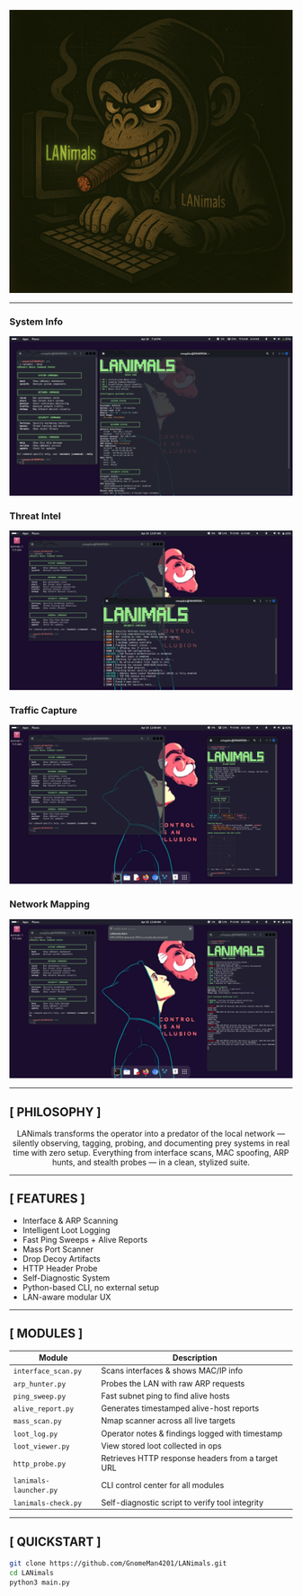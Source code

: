 <p align="center">
  <img src="assets/LANimals_logo.png" alt="LANimals Hacker Monkey" width="600">
</p>

---


### System Info
![SysInfo](assets/sysinfo.png)

### Threat Intel
![Threat](assets/threat1.png)

### Traffic Capture
![Traffic](assets/traffic1.png)

### Network Mapping
![NetMap](assets/netmap1.png)


---

## [ PHILOSOPHY ]
<p align="center">
LANimals transforms the operator into a predator of the local network — silently observing, tagging, probing, and documenting prey systems in real time with zero setup.  
Everything from interface scans, MAC spoofing, ARP hunts, and stealth probes — in a clean, stylized suite.
</p>

---

## [ FEATURES ]
<p align="center">

- Interface & ARP Scanning  
- Intelligent Loot Logging  
- Fast Ping Sweeps + Alive Reports  
- Mass Port Scanner  
- Drop Decoy Artifacts  
- HTTP Header Probe  
- Self-Diagnostic System  
- Python-based CLI, no external setup  
- LAN-aware modular UX  

</p>

---

## [ MODULES ]
<p align="center">

| Module                 | Description                                         |
|------------------------|-----------------------------------------------------|
| `interface_scan.py`    | Scans interfaces & shows MAC/IP info                |
| `arp_hunter.py`        | Probes the LAN with raw ARP requests                |
| `ping_sweep.py`        | Fast subnet ping to find alive hosts                |
| `alive_report.py`      | Generates timestamped alive-host reports            |
| `mass_scan.py`         | Nmap scanner across all live targets                |
| `loot_log.py`          | Operator notes & findings logged with timestamp     |
| `loot_viewer.py`       | View stored loot collected in ops                   |
| `http_probe.py`        | Retrieves HTTP response headers from a target URL   |
| `lanimals-launcher.py` | CLI control center for all modules                  |
| `lanimals-check.py`    | Self-diagnostic script to verify tool integrity     |

</p>

---

## [ QUICKSTART ]

```bash
git clone https://github.com/GnomeMan4201/LANimals.git
cd LANimals
python3 main.py
